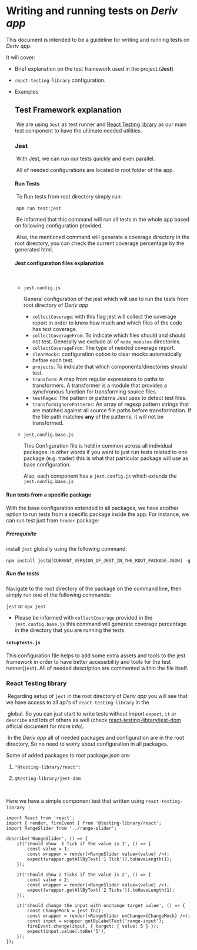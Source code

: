# Writing and running tests on _Deriv app_

This document is intended to be a guideline for writing and running tests on _Deriv app_.

It will cover:

-   Brief explanation on the test framework used in the project.(**Jest**)

-   `react-testing-library` configuration.

-   Examples

    ## Test Framework explanation

    ​ We are using `Jest` as test runner and [React Testing library](https://testing-library.com/docs/react-testing-library/intro/) as our main test component to have the ultimate needed utilities.

    ### Jest

    ​ With Jest, we can run our tests quickly and even parallel.

    ​ All of needed configurations are located in root folder of the app.

    #### Run Tests

    ​ To Run tests from root directory simply run:

    ​ `npm run test:jest`

    ​ Be informed that this command will run all tests in the whole app based on following configuration provided.

    ​ Also, the mentioned command will generate a coverage directory in the root directory, you can check the current coverage percentage by the generated html.

    #### Jest configuration files explanation

    ​

    -   `jest.config.js`

        General configuration of the jest which will use to run the tests from root directory of _Deriv app_

        -   `collectCoverage`: with this flag jest will collect the coverage report in order to know how much and which files of the code has test coverage.
        -   `collectCoverageFrom`: To indicate which files should and should not test. Generally we exclude all of `node_modules` directories.
        -   `collectCoverageFrom`: The type of needed coverage report.
        -   `clearMocks`: configuration option to clear mocks automatically before each test.
        -   `projects`: To indicate that which components/directories should test.
        -   `transform`: A map from regular expressions to paths to transformers. A transformer is a module that provides a synchronous function for transforming source files.
        -   `testRegex`: The pattern or patterns Jest uses to detect test files.
        -   `transformIgnorePatterns`: An array of regexp pattern strings that are matched against all source file paths before transformation. If the file path matches **any** of the patterns, it will not be transformed.

    -   `jest.config.base.js`

        This Configuration file is held in common across all individual packages. In other words if you want to just run tests related to one package (e.g. trader) this is what that particular package will use as base configuration.

        Also, each component has a `jest.config.js` which extends the `jest.config.base.js`

#### Run tests from a specific package

With the base configuration extended in all packages, we have another option to run tests from a specific package inside the app. For instance, we can run test just from `trader` package:

##### Prerequisite

​install `jest` globally using the following command:

​`npm install jest@[CURRENT_VERSION_OF_JEST_IN_THE_ROOT_PACKAGE.JSON] -g`

##### Run the tests

Navigate to the root directory of the package on the command line, then simply run one of the following commands:

`jest` or `npx jest`

-   Please be informed with `collectCoverage` provided in the `jest.config.base.js` this command will generate coverage percentage in the directory that you are running the tests.

#### `setupTests.js`

This configuration file helps to add some extra assets and tools to the jest framework in order to have better accessibility and tools for the test runner(`jest`).
All of needed description are commented within the file itself.

### React Testing library

​ Regarding setup of `jest` in the root directory of _Deriv app_ you will see that we have access to all api's of `react-testing-library` in the

​ global. So you can just start to write tests without import `expect`, `it` or `describe` and lots of others as well (check [react-testing-library/jest-dom](https://www.npmjs.com/package/@testing-library/jest-dom) official document for more info).

​ In the _Deriv app_ all of needed packages and configuration are in the root directory, So no need to worry about configuration in all packages.

Some of added packages to root package.json are:

1. ```
   "@testing-library/react":
   ```

2. ```
   @testing-library/jest-dom
   ```

​

Here we have a simple component test that written using `react-testing-library ` :

```
import React from 'react';
import { render, fireEvent } from '@testing-library/react';
import RangeSlider from '../range-slider';

describe('RangeSlider', () => {
    it('should show  1 Tick if the value is 1', () => {
        const value = 1;
        const wrapper = render(<RangeSlider value={value} />);
        expect(wrapper.getAllByText('1 Tick')).toHaveLength(1);
    });

    it('should show 2 Ticks if the value is 2', () => {
        const value = 2;
        const wrapper = render(<RangeSlider value={value} />);
        expect(wrapper.getAllByText('2 Ticks')).toHaveLength(1);
    });

    it('should change the input with onchange target value', () => {
        const ChangeMock = jest.fn();
        const wrapper = render(<RangeSlider onChange={ChangeMock} />);
        const input = wrapper.getByLabelText('range-input');
        fireEvent.change(input, { target: { value: 5 } });
        expect(input.value).toBe('5');
    });
});
```
